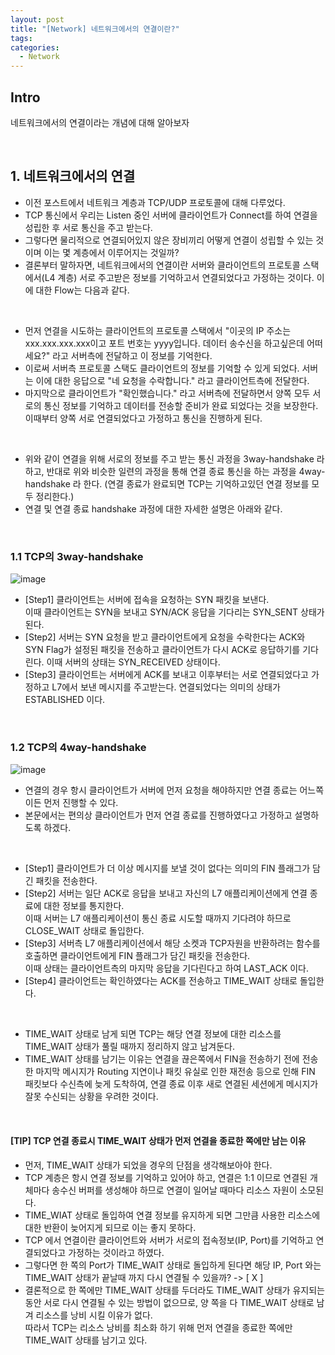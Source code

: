 ```yaml
---
layout: post
title: "[Network] 네트워크에서의 연결이란?"
tags: 
categories:
  - Network
---
```


## Intro
네트워크에서의 연결이라는 개념에 대해 알아보자

<br>

## 1. 네트워크에서의 연결

 - 이전 포스트에서 네트워크 계층과 TCP/UDP 프로토콜에 대해 다루었다.
 - TCP 통신에서 우리는 Listen 중인 서버에 클라이언트가 Connect를 하여 연결을 성립한 후 서로 통신을 주고 받는다.
 - 그렇다면 물리적으로 연결되어있지 않은 장비끼리 어떻게 연결이 성립할 수 있는 것이며 이는 몇 계층에서 이루어지는 것일까?
 - 결론부터 말하자면, 네트워크에서의 연결이란 서버와 클라이언트의 프로토콜 스택에서(L4 계층) 서로 주고받은 정보를 기억하고서 연결되었다고 가정하는 것이다. 이에 대한 Flow는 다음과 같다.

<br>

 - 먼저 연결을 시도하는 클라이언트의 프로토콜 스택에서 "이곳의 IP 주소는 xxx.xxx.xxx.xxx이고 포트 번호는 yyyy입니다. 데이터 송수신을 하고싶은데 어떠세요?" 라고 서버측에 전달하고 이 정보를 기억한다.
 - 이로써 서버측 프로토콜 스택도 클라이언트의 정보를 기억할 수 있게 되었다. 서버는 이에 대한 응답으로 "네 요청을 수락합니다." 라고 클라이언트측에 전달한다.
 - 마지막으로 클라이언트가 "확인했습니다." 라고 서버측에 전달하면서 양쪽 모두 서로의 통신 정보를 기억하고 데이터를 전송할 준비가 완료 되었다는 것을 보장한다. <br> 이때부터 양쪽 서로 연결되었다고 가정하고 통신을 진행하게 된다.

<br>

 - 위와 같이 연결을 위해 서로의 정보를 주고 받는 통신 과정을 3way-handshake 라 하고, 반대로 위와 비슷한 일련의 과정을 통해 연결 종료 통신을 하는 과정을 4way-handshake 라 한다. (연결 종료가 완료되면 TCP는 기억하고있던 연결 정보를 모두 정리한다.)
 - 연결 및 연결 종료 handshake 과정에 대한 자세한 설명은 아래와 같다.

<br>

### 1.1 TCP의 3way-handshake

![image](https://user-images.githubusercontent.com/51254582/184508729-05d69dbd-81da-40f5-8d52-87bfd0032187.png)

 - [Step1] 클라이언트는 서버에 접속을 요청하는 SYN 패킷을 보낸다. <br> 이때 클라이언트는 SYN을 보내고 SYN/ACK 응답을 기다리는 SYN_SENT 상태가 된다.
 - [Step2] 서버는 SYN 요청을 받고 클라이언트에게 요청을 수락한다는 ACK와 SYN Flag가 설정된 패킷을 전송하고 클라이언트가 다시 ACK로 응답하기를 기다린다. 이때 서버의 상태는 SYN_RECEIVED 상태이다.
 - [Step3] 클라이언트는 서버에게 ACK를 보내고 이후부터는 서로 연결되었다고 가정하고 L7에서 보낸 메시지를 주고받는다. 연결되었다는 의미의 상태가 ESTABLISHED 이다.

<br>

### 1.2 TCP의 4way-handshake

![image](https://user-images.githubusercontent.com/51254582/184509033-f1d06574-1744-4554-a535-257741b10ec1.png)

 - 연결의 경우 항시 클라이언트가 서버에 먼저 요청을 해야하지만 연결 종료는 어느쪽이든 먼저 진행할 수 있다.
 - 본문에서는 편의상 클라이언트가 먼저 연결 종료를 진행하였다고 가정하고 설명하도록 하겠다. <br>

<br>

 - [Step1] 클라이언트가 더 이상 메시지를 보낼 것이 없다는 의미의 FIN 플래그가 담긴 패킷을 전송한다.
 - [Step2] 서버는 일단 ACK로 응답을 보내고 자신의 L7 애플리케이션에게 연결 종료에 대한 정보를 통지한다. <br> 이때 서버는 L7 애플리케이션이 통신 종료 시도할 때까지 기다려야 하므로 CLOSE_WAIT 상태로 돌입한다.
 - [Step3] 서버측 L7 애플리케이션에서 해당 소켓과 TCP자원을 반환하려는 함수를 호출하면 클라이언트에게 FIN 플래그가 담긴 패킷을 전송한다. <br> 이때 상태는 클라이언트측의 마지막 응답을 기다린다고 하여 LAST_ACK 이다.
 - [Step4] 클라이언트는 확인하였다는 ACK를 전송하고 TIME_WAIT 상태로 돌입한다. <br>

<br>

 - TIME_WAIT 상태로 남게 되면 TCP는 해당 연결 정보에 대한 리소스를 TIME_WAIT 상태가 풀릴 때까지 정리하지 않고 남겨둔다.
 - TIME_WAIT 상태를 남기는 이유는 연결을 끊은쪽에서 FIN을 전송하기 전에 전송한 마지막 메시지가 Routing 지연이나 패킷 유실로 인한 재전송 등으로 인해 FIN 패킷보다 수신측에 늦게 도착하여, 연결 종료 이후 새로 연결된 세션에게 메시지가 잘못 수신되는 상황을 우려한 것이다.

<br>

#### [TIP] TCP 연결 종료시 TIME_WAIT 상태가 먼저 연결을 종료한 쪽에만 남는 이유

 - 먼저, TIME_WAIT 상태가 되었을 경우의 단점을 생각해보아야 한다.
 - TCP 계층은 항시 연결 정보를 기억하고 있어야 하고, 연결은 1:1 이므로 연결된 개체마다 송수신 버퍼를 생성해야 하므로 연결이 일어날 때마다 리소스 자원이 소모된다.
 - TIME_WIAT 상태로 돌입하여 연결 정보를 유지하게 되면 그만큼 사용한 리소스에 대한 반환이 늦어지게 되므로 이는 좋지 못하다.
 - TCP 에서 연결이란 클라이언트와 서버가 서로의 접속정보(IP, Port)를 기억하고 연결되었다고 가정하는 것이라고 하였다.
 - 그렇다면 한 쪽의 Port가 TIME_WAIT 상태로 돌입하게 된다면 해당 IP, Port 와는 TIME_WAIT 상태가 끝날때 까지 다시 연결될 수 있을까? -> [ X ]
 - 결론적으로 한 쪽에만 TIME_WAIT 상태를 두더라도 TIME_WAIT 상태가 유지되는 동안 서로 다시 연결될 수 있는 방법이 없으므로, 양 쪽을 다 TIME_WAIT 상태로 남겨 리소스를 낭비 시킬 이유가 없다. <br> 따라서 TCP는 리소스 낭비를 최소화 하기 위해 먼저 연결을 종료한 쪽에만 TIME_WAIT 상태를 남기고 있다.
